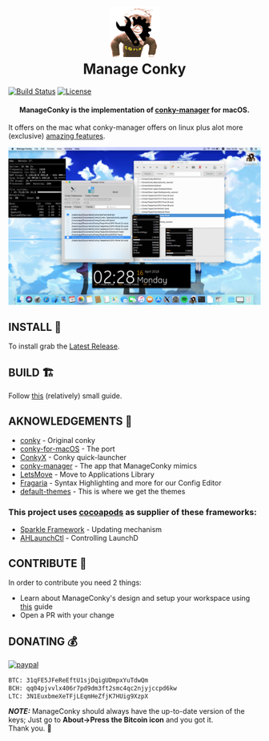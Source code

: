 <h1 align="center">
  <a><img src="icon.png" alt="Manage Conky" width="100"></a>
  <br>
  Manage Conky
  <br>
</h1>

[![Build Status](https://travis-ci.org/Conky-for-macOS/Manage-Conky.svg?branch=master)](https://travis-ci.org/Conky-for-macOS/Manage-Conky)
[![License](https://img.shields.io/badge/LICENSE-MIT-green.svg)](https://opensource.org/licenses/MIT)


<h4 align="center">ManageConky is the implementation of <a href="https://github.com/teejee2008/conky-manager" target="_blank">conky-manager</a> for macOS.</h4>

It offers on the mac what conky-manager offers on linux plus alot more (exclusive) [amazing features](https://github.com/Conky-for-macOS/Manage-Conky/wiki).

![preview](preview.svg)

## INSTALL 💾

To install grab the [Latest Release](https://github.com/Conky-for-macOS/Manage-Conky/releases/latest).

## BUILD 🏗

Follow [this](https://github.com/Conky-for-macOS/Manage-Conky/wiki/Build) (relatively) small guide.

## AKNOWLEDGEMENTS 📖

- [conky](https://github.com/brndnmtthws/conky) - Original conky
- [conky-for-macOS](https://github.com/Conky-for-macOS/conky-for-macOS) - The port
- [ConkyX](https://github.com/Conky-for-macOS/ConkyX) - Conky quick-launcher
- [conky-manager](https://github.com/teejee2008/conky-manager) - The app that ManageConky mimics
- [LetsMove](https://github.com/potionfactory/LetsMove) - Move to Applications Library
- [Fragaria](https://github.com/Conky-for-macOS/Fragaria) - Syntax Highlighting and more for our Config Editor
- [default-themes](https://github.com/Conky-for-macOS/default-themes) - This is where we get the themes

### This project uses [cocoapods](https://cocoapods.org/) as supplier of these frameworks:
- [Sparkle Framework](https://sparkle-project.org) - Updating mechanism
- [AHLaunchCtl](https://github.com/eahrold/AHLaunchCtl) - Controlling LaunchD

## CONTRIBUTE 🤝

In order to contribute you need 2 things:

- Learn about ManageConky's design and setup your workspace using [this](https://github.com/Conky-for-macOS/Manage-Conky/wiki/Maintain) guide
- Open a PR with your change

## DONATING 💰

[![paypal](https://www.paypalobjects.com/en_US/i/btn/btn_donateCC_LG.gif)](https://www.paypal.com/cgi-bin/webscr?cmd=_s-xclick&hosted_button_id=NSV636CUWX754)


```
BTC: 31qFE5JFeReEftU1sjDqigUDmpxYuTdwQm
BCH: qq04pjvvlx406r7pd9dm3ft2smc4qc2njyjccpd6kw
LTC: 3N1EuxbmeXeTFjLEqmHeZfjK7HUig9XzpX
```

***NOTE:*** ManageConky should always have the up-to-date version of the keys; Just go to **About->Press the Bitcoin icon** and you got it. <br>
Thank you. :beers:
